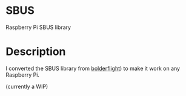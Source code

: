 # SBUS
Raspberry Pi SBUS library

# Description
I converted the SBUS library from [bolderflight](https://github.com/bolderflight/SBUS)) to make it work on any Raspberry Pi.

(currently a WIP)
